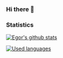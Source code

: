 ### Hi there 👋

### Statistics
[![Egor's github stats](https://github-readme-stats.vercel.app/api?username=JustCup&theme=tokyonight)](https://github.com/anuraghazra/github-readme-stats)

[![Used languages](https://github-readme-stats.vercel.app/api/top-langs/?username=JustCup&layout=compact&theme=tokyonight)](https://github.com/anuraghazra/github-readme-stats)
